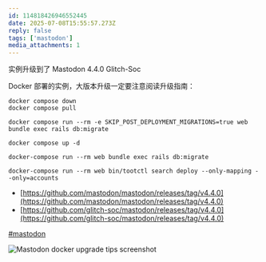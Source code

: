 ```yaml
---
id: 114818426946552445
date: 2025-07-08T15:55:57.273Z
reply: false
tags: ['mastodon']
media_attachments: 1
---
```


实例升级到了 Mastodon 4.4.0 Glitch-Soc

Docker 部署的实例，大版本升级一定要注意阅读升级指南：
    
    
    docker compose down  
    docker compose pull  
      
    docker compose run --rm -e SKIP_POST_DEPLOYMENT_MIGRATIONS=true web bundle exec rails db:migrate  
      
    docker compose up -d  
      
    docker-compose run --rm web bundle exec rails db:migrate  
      
    docker-compose run --rm web bin/tootctl search deploy --only-mapping --only=accounts  
    

  * [https://github.com/mastodon/mastodon/releases/tag/v4.4.0](https://github.com/mastodon/mastodon/releases/tag/v4.4.0)
  * [https://github.com/glitch-soc/mastodon/releases/tag/v4.4.0](https://github.com/glitch-soc/mastodon/releases/tag/v4.4.0)



[#mastodon](https://e5n.cc/tags/mastodon)

![Mastodon docker upgrade tips screenshot](https://files.e5n.cc/media_attachments/files/114/818/418/365/885/139/original/74c477dffd25e9ea.jpg)
